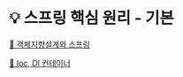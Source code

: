 # 💡 스프링 핵심 원리 - 기본 

[📎 객체지향설계와 스프링](readme/객체지향설계와%20스프링.md)

[📎 Ioc, DI 컨테이너](readme/Ioc&DI&컨테이너.md)

